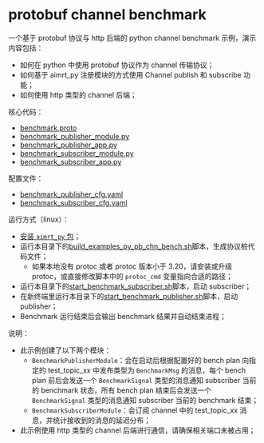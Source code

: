 # protobuf channel benchmark


一个基于 protobuf 协议与 http 后端的 python channel benchmark 示例，演示内容包括：
- 如何在 python 中使用 protobuf 协议作为 channel 传输协议；
- 如何基于 aimrt_py 注册模块的方式使用 Channel publish 和 subscribe 功能；
- 如何使用 http 类型的 channel 后端；

核心代码：
- [benchmark.proto](../../../protocols/example/benchmark.proto)
- [benchmark_publisher_module.py](./benchmark_publisher_module.py)
- [benchmark_publisher_app.py](./benchmark_publisher_app.py)
- [benchmark_subscriber_module.py](./benchmark_subscriber_module.py)
- [benchmark_subscriber_app.py](./benchmark_subscriber_app.py)

配置文件：
- [benchmark_publisher_cfg.yaml](./cfg/benchmark_publisher_cfg.yaml)
- [benchmark_subscriber_cfg.yaml](./cfg/benchmark_subscriber_cfg.yaml)


运行方式（linux）：
- [安装 `aimrt_py` 包](../../../../document/sphinx-cn/tutorials/quick_start/installation_py.md)；
- 运行本目录下的[build_examples_py_pb_chn_bench.sh](./build_examples_py_pb_chn_bench.sh)脚本，生成协议桩代码文件；
  - 如果本地没有 protoc 或者 protoc 版本小于 3.20，请安装或升级 protoc，或直接修改脚本中的 `protoc_cmd` 变量指向合适的路径；
- 运行本目录下的[start_benchmark_subscriber.sh](./start_benchmark_subscriber.sh)脚本，启动 subscriber；
- 在新终端里运行本目录下的[start_benchmark_publisher.sh](./start_benchmark_publisher.sh)脚本，启动 publisher；
- Benchmark 运行结束后会输出 benchmark 结果并自动结束进程；


说明：
- 此示例创建了以下两个模块：
  - `BenchmarkPublisherModule`：会在启动后根据配置好的 bench plan 向指定的 test_topic_xx 中发布类型为 `BenchmarkMsg` 的消息，每个 bench plan 前后会发送一个 `BenchmarkSignal` 类型的消息通知 subscriber 当前的 benchmark 状态，所有 bench plan 结束后会发送一个 `BenchmarkSignal` 类型的消息通知 subscriber 当前的 benchmark 结束；
  - `BenchmarkSubscriberModule`：会订阅 channel 中的 test_topic_xx 消息，并统计接收到的消息的延迟分布；
- 此示例使用 http 类型的 channel 后端进行通信，请确保相关端口未被占用；
